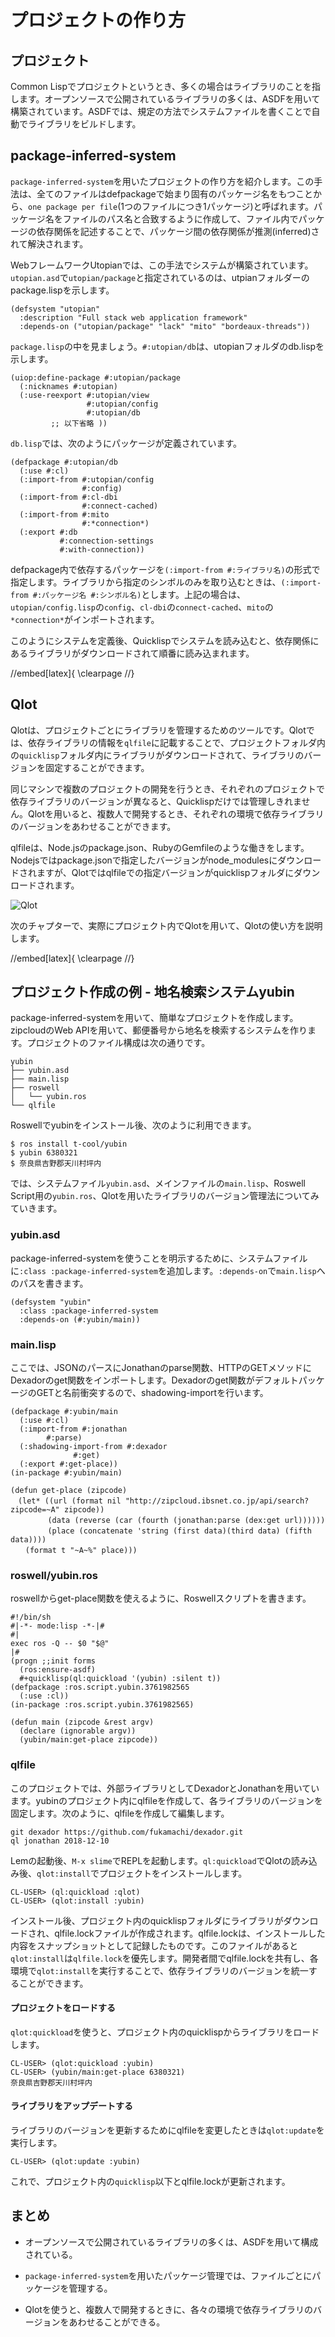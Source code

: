 # プロジェクトの作り方

## プロジェクト

Common Lispでプロジェクトというとき、多くの場合はライブラリのことを指します。オープンソースで公開されているライブラリの多くは、ASDFを用いて構築されています。ASDFでは、規定の方法でシステムファイルを書くことで自動でライブラリをビルドします。

## package-inferred-system

`package-inferred-system`を用いたプロジェクトの作り方を紹介します。この手法は、全てのファイルはdefpackageで始まり固有のパッケージ名をもつことから、`one package per file`(1つのファイルにつき1パッケージ)と呼ばれます。パッケージ名をファイルのパス名と合致するように作成して、ファイル内でパッケージの依存関係を記述することで、パッケージ間の依存関係が推測(inferred)されて解決されます。

WebフレームワークUtopianでは、この手法でシステムが構築されています。`utopian.asd`で`utopian/package`と指定されているのは、utpianフォルダーのpackage.lispを示します。

```
(defsystem "utopian"
  :description "Full stack web application framework"
  :depends-on ("utopian/package" "lack" "mito" "bordeaux-threads"))
```

`package.lisp`の中を見ましょう。`#:utopian/db`は、utopianフォルダのdb.lispを示します。

```
(uiop:define-package #:utopian/package
  (:nicknames #:utopian)
  (:use-reexport #:utopian/view
                 #:utopian/config
                 #:utopian/db
		 ;; 以下省略 ))
```

`db.lisp`では、次のようにパッケージが定義されています。

```
(defpackage #:utopian/db
  (:use #:cl)
  (:import-from #:utopian/config
                #:config)
  (:import-from #:cl-dbi
                #:connect-cached)
  (:import-from #:mito
                #:*connection*)
  (:export #:db
           #:connection-settings
           #:with-connection))
```

defpackage内で依存するパッケージを`(:import-from #:ライブラリ名)`の形式で指定します。ライブラリから指定のシンボルのみを取り込むときは、`(:import-from #:パッケージ名 #:シンボル名)`とします。上記の場合は、`utopian/config.lisp`の`config`、`cl-dbi`の`connect-cached`、`mito`の`*connection*`がインポートされます。

このようにシステムを定義後、Quicklispでシステムを読み込むと、依存関係にあるライブラリがダウンロードされて順番に読み込まれます。

//embed[latex]{
\clearpage
//}

## Qlot

Qlotは、プロジェクトごとにライブラリを管理するためのツールです。Qlotでは、依存ライブラリの情報を`qlfile`に記載することで、プロジェクトフォルダ内の`quicklisp`フォルダ内にライブラリがダウンロードされて、ライブラリのバージョンを固定することができます。

同じマシンで複数のプロジェクトの開発を行うとき、それぞれのプロジェクトで依存ライブラリのバージョンが異なると、Quicklispだけでは管理しきれません。Qlotを用いると、複数人で開発するとき、それぞれの環境で依存ライブラリのバージョンをあわせることができます。

qlfileは、Node.jsのpackage.json、RubyのGemfileのような働きをします。Nodejsではpackage.jsonで指定したバージョンがnode\_modulesにダウンロードされますが、Qlotではqlfileでの指定バージョンがquicklispフォルダにダウンロードされます。

![Qlot](https://github.com/clfreaks/techbookfest6/blob/master/images/04-qlot.png)

次のチャプターで、実際にプロジェクト内でQlotを用いて、Qlotの使い方を説明します。

//embed[latex]{
\clearpage
//}

## プロジェクト作成の例 - 地名検索システムyubin

package-inferred-systemを用いて、簡単なプロジェクトを作成します。zipcloudのWeb APIを用いて、郵便番号から地名を検索するシステムを作ります。プロジェクトのファイル構成は次の通りです。

```
yubin
├── yubin.asd
├── main.lisp
├── roswell
│   └── yubin.ros
└── qlfile
```

Roswellでyubinをインストール後、次のように利用できます。

```
$ ros install t-cool/yubin
$ yubin 6380321
$ 奈良県吉野郡天川村坪内
```

では、システムファイル`yubin.asd`、メインファイルの`main.lisp`、Roswell Script用の`yubin.ros`、Qlotを用いたライブラリのバージョン管理法についてみていきます。

### yubin.asd

package-inferred-systemを使うことを明示するために、システムファイルに`:class :package-inferred-system`を追加します。`:depends-on`で`main.lisp`へのパスを書きます。

```
(defsystem "yubin"
  :class :package-inferred-system
  :depends-on (#:yubin/main))  
```

### main.lisp

ここでは、JSONのパースにJonathanのparse関数、HTTPのGETメソッドにDexadorのget関数をインポートします。Dexadorのget関数がデフォルトパッケージのGETと名前衝突するので、shadowing-importを行います。

```
(defpackage #:yubin/main
  (:use #:cl)
  (:import-from #:jonathan
		#:parse)
  (:shadowing-import-from #:dexador
			  #:get)
  (:export #:get-place))
(in-package #:yubin/main)

(defun get-place (zipcode)      
　(let* ((url (format nil "http://zipcloud.ibsnet.co.jp/api/search?zipcode=~A" zipcode))
　　　　　(data (reverse (car (fourth (jonathan:parse (dex:get url))))))
　　　　　(place (concatenate 'string (first data)(third data) (fifth data))))
　　(format t "~A~%" place)))
```

### roswell/yubin.ros

roswellからget-place関数を使えるように、Roswellスクリプトを書きます。
 
```
#!/bin/sh
#|-*- mode:lisp -*-|#
#|
exec ros -Q -- $0 "$@"
|#
(progn ;;init forms
  (ros:ensure-asdf)
  #+quicklisp(ql:quickload '(yubin) :silent t))
(defpackage :ros.script.yubin.3761982565
  (:use :cl))
(in-package :ros.script.yubin.3761982565)

(defun main (zipcode &rest argv)
  (declare (ignorable argv))
  (yubin/main:get-place zipcode))
```
 
### qlfile

このプロジェクトでは、外部ライブラリとしてDexadorとJonathanを用いています。yubinのプロジェクト内にqlfileを作成して、各ライブラリのバージョンを固定します。次のように、qlfileを作成して編集します。

```
git dexador https://github.com/fukamachi/dexador.git
ql jonathan 2018-12-10
```

Lemの起動後、`M-x slime`でREPLを起動します。`ql:quickload`でQlotの読み込み後、`qlot:install`でプロジェクトをインストールします。

```
CL-USER> (ql:quickload :qlot)
CL-USER> (qlot:install :yubin)
```

インストール後、プロジェクト内のquicklispフォルダにライブラリがダウンロードされ、qlfile.lockファイルが作成されます。qlfile.lockは、インストールした内容をスナップショットとして記録したものです。このファイルがあると`qlot:install`は`qlfile.lock`を優先します。開発者間でqlfile.lockを共有し、各環境で`qlot:install`を実行することで、依存ライブラリのバージョンを統一することができます。

#### プロジェクトをロードする

`qlot:quickload`を使うと、プロジェクト内のquicklispからライブラリをロードします。

```
CL-USER> (qlot:quickload :yubin)
CL-USER> (yubin/main:get-place 6380321)
奈良県吉野郡天川村坪内
```

#### ライブラリをアップデートする

ライブラリのバージョンを更新するためにqlfileを変更したときは`qlot:update`を実行します。

```
CL-USER> (qlot:update :yubin)
```

これで、プロジェクト内の`quicklisp`以下とqlfile.lockが更新されます。

## まとめ

* オープンソースで公開されているライブラリの多くは、ASDFを用いて構成されている。

* `package-inferred-system`を用いたパッケージ管理では、ファイルごとにパッケージを管理する。

* Qlotを使うと、複数人で開発するときに、各々の環境で依存ライブラリのバージョンをあわせることができる。
